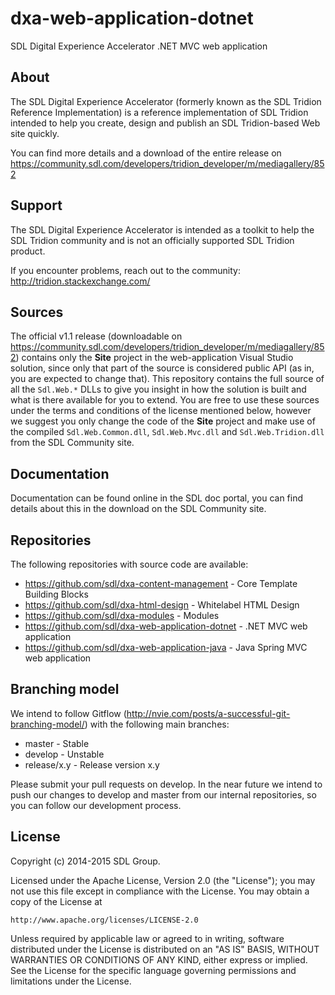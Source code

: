 dxa-web-application-dotnet
===
SDL Digital Experience Accelerator .NET MVC web application


About
-----
The SDL Digital Experience Accelerator (formerly known as the SDL Tridion Reference Implementation) is a reference implementation of SDL Tridion intended to help you create, design and publish an SDL Tridion-based Web site quickly.

You can find more details and a download of the entire release on https://community.sdl.com/developers/tridion_developer/m/mediagallery/852


Support
---------------
The SDL Digital Experience Accelerator is intended as a toolkit to help the SDL Tridion community and is not an officially supported SDL Tridion product.

If you encounter problems, reach out to the community: http://tridion.stackexchange.com/


Sources
-------

The official v1.1 release (downloadable on https://community.sdl.com/developers/tridion_developer/m/mediagallery/852) contains only the **Site** project in the web-application Visual Studio solution, since only that part of the source is considered public API (as in, you are expected to change that). This repository contains the full source of all the `Sdl.Web.*` DLLs to give you insight in how the solution is built and what is there available for you to extend. You are free to use these sources under the terms and conditions of the license mentioned below, however we suggest you only change the code of the **Site** project and make use of the compiled `Sdl.Web.Common.dll`, `Sdl.Web.Mvc.dll` and `Sdl.Web.Tridion.dll` from the SDL Community site. 


Documentation
-------------

Documentation can be found online in the SDL doc portal, you can find details about this in the download on the SDL Community site.


Repositories
------------

The following repositories with source code are available:

 - https://github.com/sdl/dxa-content-management - Core Template Building Blocks
 - https://github.com/sdl/dxa-html-design - Whitelabel HTML Design
 - https://github.com/sdl/dxa-modules - Modules
 - https://github.com/sdl/dxa-web-application-dotnet - .NET MVC web application
 - https://github.com/sdl/dxa-web-application-java - Java Spring MVC web application


Branching model
---------------

We intend to follow Gitflow (http://nvie.com/posts/a-successful-git-branching-model/) with the following main branches:

 - master - Stable 
 - develop - Unstable
 - release/x.y - Release version x.y

Please submit your pull requests on develop. In the near future we intend to push our changes to develop and master from our internal repositories, so you can follow our development process.


License
-------
Copyright (c) 2014-2015 SDL Group.

Licensed under the Apache License, Version 2.0 (the "License");
you may not use this file except in compliance with the License.
You may obtain a copy of the License at

	http://www.apache.org/licenses/LICENSE-2.0

Unless required by applicable law or agreed to in writing, software distributed under the License is distributed on an "AS IS" BASIS, WITHOUT WARRANTIES OR CONDITIONS OF ANY KIND, either express or implied.
See the License for the specific language governing permissions and limitations under the License.
